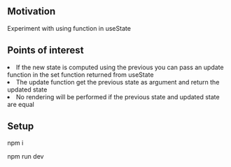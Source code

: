 <h2>Motivation</h2>
Experiment with using function in useState

<h2>Points of interest</h2>
<ui>
<li>If the new state is computed using the previous you can pass an update function in the set function returned from useState</li>
<li>The update function get the previous state as argument and return the updated state</li>
<li>No rendering will be performed if the previous state and updated state are equal</li>
</ui>

<h2>Setup</h2>
<p>npm i<p>
<p>npm run dev<p>

